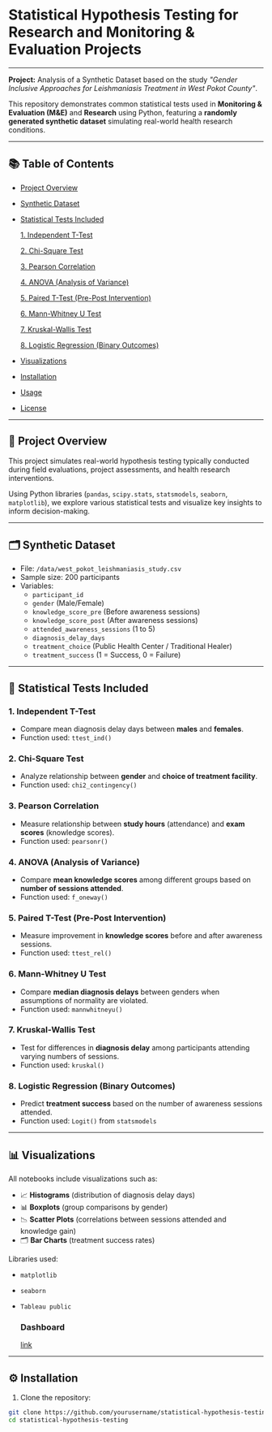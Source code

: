 # Statistical Hypothesis Testing for Research and Monitoring & Evaluation Projects
---
**Project:** Analysis of a Synthetic Dataset based on the study *"Gender Inclusive Approaches for Leishmaniasis Treatment in West Pokot County"*.

This repository demonstrates common statistical tests used in **Monitoring & Evaluation (M&E)** and **Research** using Python, featuring a **randomly generated synthetic dataset** simulating real-world health research conditions.

---

## 📚 Table of Contents
- [Project Overview](#project-overview)
  
- [Synthetic Dataset](#synthetic-dataset)
  
- [Statistical Tests Included](#statistical-tests-included)
  
   [1. Independent T-Test](#1-independent-t-test)
  
   [2. Chi-Square Test](#2-chi-square-test)
  
   [3. Pearson Correlation](#3-pearson-correlation)
  
   [4. ANOVA (Analysis of Variance)](#4-anova-analysis-of-variance)
  
   [5. Paired T-Test (Pre-Post Intervention)](#5-paired-t-test-pre-post-intervention)
  
   [6. Mann-Whitney U Test](#6-mann-whitney-u-test)
  
   [7. Kruskal-Wallis Test](#7-kruskal-wallis-test)
  
   [8. Logistic Regression (Binary Outcomes)](#8-logistic-regression-binary-outcomes)
  
- [Visualizations](#visualizations)
  
- [Installation](#installation)
  
- [Usage](#usage)
  
- [License](#license)
---

## 📖 Project Overview
This project simulates real-world hypothesis testing typically conducted during field evaluations, project assessments, and health research interventions.

Using Python libraries (`pandas`, `scipy.stats`, `statsmodels`, `seaborn`, `matplotlib`), we explore various statistical tests and visualize key insights to inform decision-making.

---

## 🗂️ Synthetic Dataset

- File: `/data/west_pokot_leishmaniasis_study.csv`
- Sample size: 200 participants
- Variables:
  - `participant_id`
  - `gender` (Male/Female)
  - `knowledge_score_pre` (Before awareness sessions)
  - `knowledge_score_post` (After awareness sessions)
  - `attended_awareness_sessions` (1 to 5)
  - `diagnosis_delay_days`
  - `treatment_choice` (Public Health Center / Traditional Healer)
  - `treatment_success` (1 = Success, 0 = Failure)

---

## 🧪 Statistical Tests Included

### 1. Independent T-Test
- Compare mean diagnosis delay days between **males** and **females**.
- Function used: `ttest_ind()`

### 2. Chi-Square Test
- Analyze relationship between **gender** and **choice of treatment facility**.
- Function used: `chi2_contingency()`

### 3. Pearson Correlation
- Measure relationship between **study hours** (attendance) and **exam scores** (knowledge scores).
- Function used: `pearsonr()`

### 4. ANOVA (Analysis of Variance)
- Compare **mean knowledge scores** among different groups based on **number of sessions attended**.
- Function used: `f_oneway()`

### 5. Paired T-Test (Pre-Post Intervention)
- Measure improvement in **knowledge scores** before and after awareness sessions.
- Function used: `ttest_rel()`

### 6. Mann-Whitney U Test
- Compare **median diagnosis delays** between genders when assumptions of normality are violated.
- Function used: `mannwhitneyu()`

### 7. Kruskal-Wallis Test
- Test for differences in **diagnosis delay** among participants attending varying numbers of sessions.
- Function used: `kruskal()`

### 8. Logistic Regression (Binary Outcomes)
- Predict **treatment success** based on the number of awareness sessions attended.
- Function used: `Logit()` from `statsmodels`

---

## 📊 Visualizations

All notebooks include visualizations such as:

- 📈 **Histograms** (distribution of diagnosis delay days)
- 📊 **Boxplots** (group comparisons by gender)
- 📉 **Scatter Plots** (correlations between sessions attended and knowledge gain)
- 🗂️ **Bar Charts** (treatment success rates)

Libraries used:
- `matplotlib`
- `seaborn`
- `Tableau public`
  
  ### Dashboard
  [link](https://public.tableau.com/views/WestPokotFamilyPlaniningUptakeDummyDatavisualization/WestPokotUptakeofFamilyPlanningServices?:language=en-US&:sid=&:redirect=auth&:display_count=n&:origin=viz_share_link)

---

## ⚙️ Installation

1. Clone the repository:

```bash
git clone https://github.com/yourusername/statistical-hypothesis-testing.git
cd statistical-hypothesis-testing


